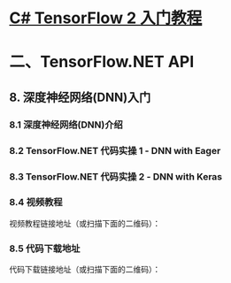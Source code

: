 # [C# TensorFlow 2 入门教程](<https://github.com/SciSharp/TensorFlow.NET-Tutorials>)

# 二、TensorFlow.NET API

## 8. 深度神经网络(DNN)入门

### 8.1 深度神经网络(DNN)介绍





### 8.2 TensorFlow.NET 代码实操 1 - DNN with Eager







### 8.3 TensorFlow.NET 代码实操 2 - DNN with Keras







### 8.4 视频教程

视频教程链接地址（或扫描下面的二维码）：





### 8.5 代码下载地址

代码下载链接地址（或扫描下面的二维码）：





